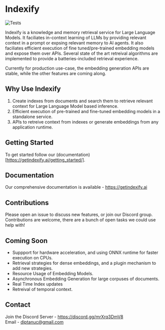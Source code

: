 # Indexify

![Tests](https://github.com/diptanu/indexify/actions/workflows/test.yaml/badge.svg?branch=main)

Indexify is a knowledge and memory retrieval service for Large Language Models. It faciliates in-context learning of LLMs by providing relevant context in a prompt or expsing relevant memory to AI agents.
It also faciliates efficient execution of fine tuned/pre-trained embedding models and expose them over APIs. Several state of the art retreival algorithms are implemented to provide a batteries-included retrieval experience.

Currently for production use-case, the embedding generation APIs are stable, while the other features are coming along.

## Why Use Indexify
1. Create indexes from documents and search them to retrieve relevant context for Large Language Model based inference.
2. Efficient execution of pre-trained and fine-tuned embedding models in a standalone service.
3. APIs to retreive context from indexes or generate embeddings from any application runtime.

## Getting Started

To get started follow our (documentation)[https://getindexify.ai/getting_started/].

## Documentation

Our comprehensive documentation is available - https://getindexify.ai

## Contributions
Please open an issue to discuss new features, or join our Discord group. Contributions are welcome, there are a bunch of open tasks we could use help with! 


## Coming Soon 
* Suppport for hardware acceleration, and using ONNX runtime for faster execution on CPUs.
* Retrieval strategies for dense embeddings, and a plugin mechanism to add new strategies.
* Resource Usage of Embedding Models.
* Asynchronous Embedding Generation for large corpuses of documents.
* Real Time Index updates
* Retreival of temporal context.

## Contact 
Join the Discord Server - https://discord.gg/mrXrq3DmV8 <br />
Email - diptanuc@gmail.com

